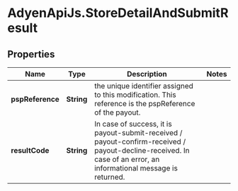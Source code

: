 # AdyenApiJs.StoreDetailAndSubmitResult

## Properties
Name | Type | Description | Notes
------------ | ------------- | ------------- | -------------
**pspReference** | **String** | the unique identifier assigned to this modification. This reference is the pspReference of the payout. | 
**resultCode** | **String** | In case of success, it is payout-submit-received / payout-confirm-received / payout-decline-received. In case of an error, an informational message is returned. | 


